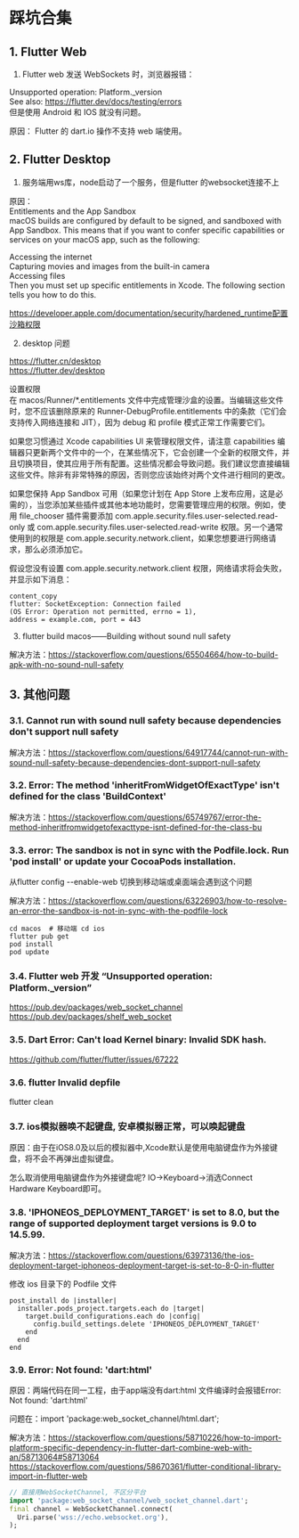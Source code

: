 # 踩坑合集

## 1. Flutter Web

1. Flutter web 发送 WebSockets 时，浏览器报错：  

Unsupported operation: Platform._version  
See also: https://flutter.dev/docs/testing/errors  
但是使用 Android 和 IOS 就没有问题。  

原因： Flutter 的 dart.io 操作不支持 web 端使用。  

## 2. Flutter Desktop

1. 服务端用ws库，node启动了一个服务，但是flutter 的websocket连接不上  

原因：  
Entitlements and the App Sandbox  
macOS builds are configured by default to be signed, and sandboxed with App Sandbox. This means that if you want to confer specific capabilities or services on your macOS app, such as the following:  

Accessing the internet  
Capturing movies and images from the built-in camera  
Accessing files  
Then you must set up specific entitlements in Xcode. The following section tells you how to do this.  

https://developer.apple.com/documentation/security/hardened_runtime配置沙箱权限  



2. desktop 问题

https://flutter.cn/desktop  
https://flutter.dev/desktop  

设置权限  
在 macos/Runner/*.entitlements 文件中完成管理沙盒的设置。当编辑这些文件时，您不应该删除原来的 Runner-DebugProfile.entitlements 中的条款（它们会支持传入网络连接和 JIT），因为 debug 和 profile 模式正常工作需要它们。

如果您习惯通过 Xcode capabilities UI 来管理权限文件，请注意 capabilities 编辑器只更新两个文件中的一个，在某些情况下，它会创建一个全新的权限文件，并且切换项目，使其应用于所有配置。这些情况都会导致问题。我们建议您直接编辑这些文件。除非有非常特殊的原因，否则您应该始终对两个文件进行相同的更改。  

如果您保持 App Sandbox 可用（如果您计划在 App Store 上发布应用，这是必需的），当您添加某些插件或其他本地功能时，您需要管理应用的权限。例如，使用 file_chooser 插件需要添加 com.apple.security.files.user-selected.read-only 或 com.apple.security.files.user-selected.read-write 权限。另一个通常使用到的权限是 com.apple.security.network.client，如果您想要进行网络请求，那么必须添加它。  

假设您没有设置 com.apple.security.network.client 权限，网络请求将会失败，并显示如下消息：

```text
content_copy
flutter: SocketException: Connection failed
(OS Error: Operation not permitted, errno = 1),
address = example.com, port = 443
```

3. flutter build macos——Building without sound null safety

解决方法：https://stackoverflow.com/questions/65504664/how-to-build-apk-with-no-sound-null-safety  

## 3. 其他问题

### 3.1. Cannot run with sound null safety because dependencies don't support null safety

解决方法：https://stackoverflow.com/questions/64917744/cannot-run-with-sound-null-safety-because-dependencies-dont-support-null-safety  

### 3.2. Error: The method 'inheritFromWidgetOfExactType' isn't defined for the class 'BuildContext'

解决方法：https://stackoverflow.com/questions/65749767/error-the-method-inheritfromwidgetofexacttype-isnt-defined-for-the-class-bu  

### 3.3. error: The sandbox is not in sync with the Podfile.lock. Run 'pod install' or update your CocoaPods installation.

从flutter config --enable-web 切换到移动端或桌面端会遇到这个问题  

解决方法：https://stackoverflow.com/questions/63226903/how-to-resolve-an-error-the-sandbox-is-not-in-sync-with-the-podfile-lock  

```text
cd macos  # 移动端 cd ios
flutter pub get
pod install
pod update
```

### 3.4. Flutter web 开发 “Unsupported operation: Platform._version”

https://pub.dev/packages/web_socket_channel  
https://pub.dev/packages/shelf_web_socket  

### 3.5. Dart Error: Can't load Kernel binary: Invalid SDK hash.

https://github.com/flutter/flutter/issues/67222  

### 3.6. flutter Invalid depfile

flutter clean

### 3.7. ios模拟器唤不起键盘, 安卓模拟器正常，可以唤起键盘  

原因：由于在iOS8.0及以后的模拟器中,Xcode默认是使用电脑键盘作为外接键盘，将不会不再弹出虚拟键盘。  

怎么取消使用电脑键盘作为外接键盘呢? IO->Keyboard->消选Connect Hardware Keyboard即可。  

### 3.8. 'IPHONEOS_DEPLOYMENT_TARGET' is set to 8.0, but the range of supported deployment target versions is 9.0 to 14.5.99.


解决方法：https://stackoverflow.com/questions/63973136/the-ios-deployment-target-iphoneos-deployment-target-is-set-to-8-0-in-flutter  

修改 ios 目录下的 Podfile 文件  

```text
post_install do |installer|
  installer.pods_project.targets.each do |target|
    target.build_configurations.each do |config|
      config.build_settings.delete 'IPHONEOS_DEPLOYMENT_TARGET'
    end
  end
end
```

### 3.9. Error: Not found: 'dart:html'

原因：两端代码在同一工程，由于app端没有dart:html 文件编译时会报错Error: Not found: 'dart:html'  

问题在：import 'package:web_socket_channel/html.dart'; 

解决方法：https://stackoverflow.com/questions/58710226/how-to-import-platform-specific-dependency-in-flutter-dart-combine-web-with-an/58713064#58713064  
https://stackoverflow.com/questions/58670361/flutter-conditional-library-import-in-flutter-web  

```dart
// 直接用WebSocketChannel, 不区分平台
import 'package:web_socket_channel/web_socket_channel.dart';
final channel = WebSocketChannel.connect(
  Uri.parse('wss://echo.websocket.org'),
);
```
